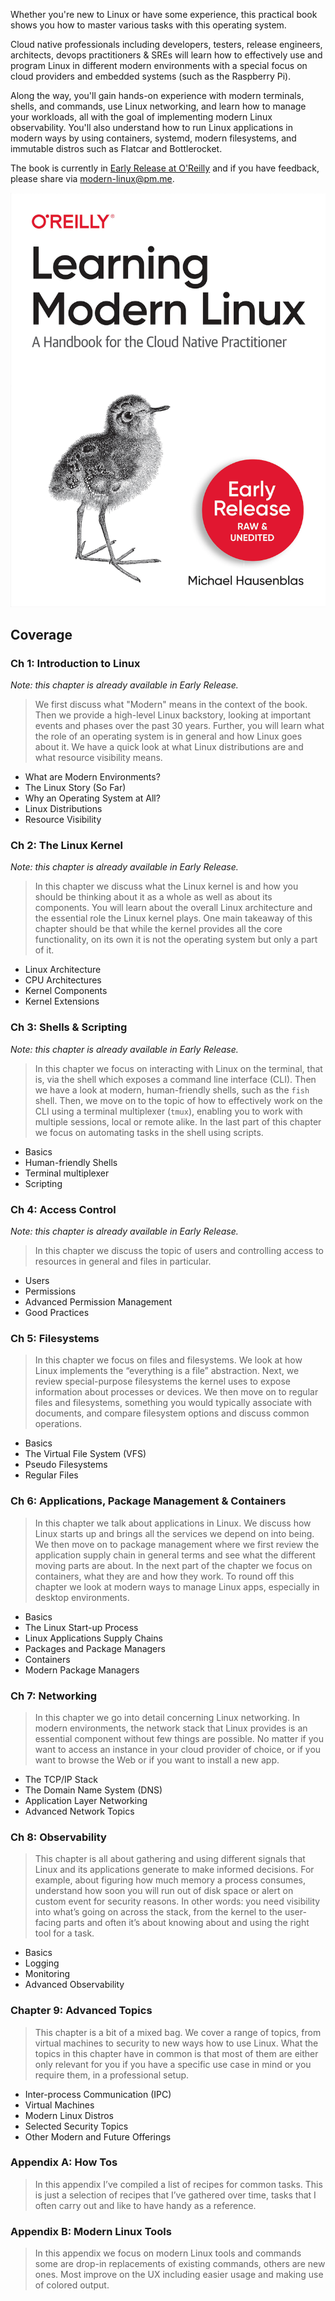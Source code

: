 Whether you're new to Linux or have some experience, this practical book shows you how to master various tasks with this operating system.

Cloud native professionals including developers, testers, release engineers, architects, devops practitioners & SREs will learn how to effectively use and 
program Linux in different modern environments with a special focus on cloud providers and embedded systems (such as the Raspberry Pi).

Along the way, you'll gain hands-on experience with modern terminals, shells, and commands, use Linux networking, and learn how to manage your workloads, 
all with the goal of implementing modern Linux observability. You'll also understand how to run Linux applications in modern ways by using containers, 
systemd, modern filesystems, and immutable distros such as Flatcar and Bottlerocket.

The book is currently in [Early Release at O'Reilly](https://learning.oreilly.com/library/view/learning-modern-linux/9781098108939/) and if you have feedback, 
please share via [modern-linux@pm.me](mailto:modern-linux@pm.me). 


![book cover](lml-cover.png)

## Coverage

### Ch 1: Introduction to Linux 

_Note: this chapter is already available in Early Release._

> We first discuss what "Modern" means in the context of the book. Then we provide a high-level Linux backstory, looking at important events and phases over the past 30 years. Further, you will learn what the role of an operating system is in general and how Linux goes about it. We have a quick look at what Linux distributions are and what resource visibility means.

* What are Modern Environments?
* The Linux Story (So Far)
* Why an Operating System at All?
* Linux Distributions
* Resource Visibility

### Ch 2: The Linux Kernel

_Note: this chapter is already available in Early Release._

> In this chapter we discuss what the Linux kernel is and how you should be thinking about it as a whole as well as about its components. You will learn about the overall Linux architecture and the essential role the Linux kernel plays. One main takeaway of this chapter should be that while the kernel provides all the core functionality, on its own it is not the operating system but only a part of it.

* Linux Architecture
* CPU Architectures
* Kernel Components
* Kernel Extensions

### Ch 3: Shells & Scripting

_Note: this chapter is already available in Early Release._

> In this chapter we focus on interacting with Linux on the terminal, that is, via the shell which exposes a command line interface (CLI). Then we have a look at modern, human-friendly shells, such as the `fish` shell. Then, we move on to the topic of how to effectively work on the CLI using a terminal multiplexer (`tmux`), enabling you to work with multiple sessions, local or remote alike. In the last part of this chapter we focus on automating tasks in the shell using scripts.

* Basics
* Human-friendly Shells
* Terminal multiplexer
* Scripting

### Ch 4: Access Control

_Note: this chapter is already available in Early Release._

> In this chapter we discuss the topic of users and controlling access to resources in general and files in particular.

* Users
* Permissions
* Advanced Permission Management
* Good Practices

### Ch 5: Filesystems

> In this chapter we focus on files and filesystems. We look at how Linux implements the “everything is a file” abstraction. Next, we review special-purpose filesystems the kernel uses to expose information about processes or devices. We then move on to regular files and filesystems, something you would typically associate with documents, and compare filesystem options and discuss common operations.
  
* Basics
* The Virtual File System (VFS)
* Pseudo Filesystems
* Regular Files

### Ch 6: Applications, Package Management & Containers

> In this chapter we talk about applications in Linux. We discuss how Linux starts up and brings all the services we depend on into being. We then move on to package management where we first review the application supply chain in general terms and see what the different moving parts are about. In the next part of the chapter we focus on containers, what they are and how they work. To round off this chapter we look at modern ways to manage Linux apps, especially in desktop environments.

* Basics
* The Linux Start-up Process
* Linux Applications Supply Chains
* Packages and Package Managers
* Containers
* Modern Package Managers

### Ch 7: Networking

> In this chapter we go into detail concerning Linux networking. In modern environments, the network stack that Linux provides is an essential component without few things are possible. No matter if you want to access an instance in your cloud provider of choice, or if you want to browse the Web or if you want to install a new app.

* The TCP/IP Stack
* The Domain Name System (DNS) 
* Application Layer Networking
* Advanced Network Topics

### Ch 8: Observability

> This chapter is all about gathering and using different signals that Linux and its applications generate to make informed decisions. For example, about figuring how much memory a process consumes, understand how soon you will run out of disk space or alert on custom event for security reasons. In other words: you need visibility into what’s going on across the stack, from the kernel to the user-facing parts and often it’s about knowing about and using the right tool for a task.

* Basics
* Logging
* Monitoring
* Advanced Observability

### Chapter 9: Advanced Topics

> This chapter is a bit of a mixed bag. We cover a range of topics, from virtual machines to security to new ways how to use Linux. What the topics in this chapter have in common is that most of them are either only relevant for you if you have a specific use case in mind or you require them, in a professional setup.

* Inter-process Communication (IPC)
* Virtual Machines
* Modern Linux Distros
* Selected Security Topics
* Other Modern and Future Offerings

### Appendix A: How Tos
> In this appendix I’ve compiled a list of recipes for common tasks. This is just a selection of recipes that I’ve gathered over time, tasks that I often carry out and like to have handy as a reference.

### Appendix B: Modern Linux Tools
> In this appendix we focus on modern Linux tools and commands some are drop-in replacements of existing commands, others are new ones. Most improve on the UX including easier usage and making use of colored output.
